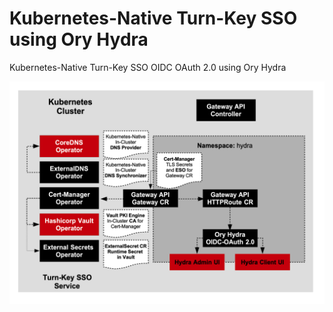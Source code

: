 # Kubernetes-Native Turn-Key SSO using Ory Hydra
Kubernetes-Native Turn-Key SSO OIDC OAuth 2.0 using Ory Hydra

![ory-hydra-turn-key-k8s-architecture](docs/hydra-sso.png)
